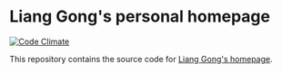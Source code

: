 Liang Gong's personal homepage
==============================


[![Code Climate](https://codeclimate.com/github/codeclimate/codeclimate-services/badges/gpa.svg)](https://codeclimate.com/github/codeclimate/codeclimate-services)

This repository contains the source code for [Liang Gong's homepage](http://jacksongl.github.io).
